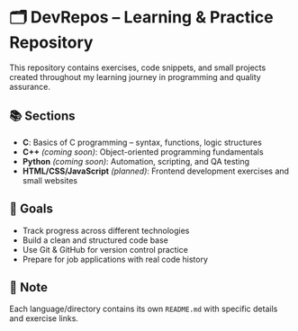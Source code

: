 # 🗂️ DevRepos – Learning & Practice Repository

This repository contains exercises, code snippets, and small projects created throughout my learning journey in programming and quality assurance.

## 📚 Sections

- **C**: Basics of C programming – syntax, functions, logic structures
- **C++** *(coming soon)*: Object-oriented programming fundamentals
- **Python** *(coming soon)*: Automation, scripting, and QA testing
- **HTML/CSS/JavaScript** *(planned)*: Frontend development exercises and small websites

## 🎯 Goals

- Track progress across different technologies
- Build a clean and structured code base
- Use Git & GitHub for version control practice
- Prepare for job applications with real code history

## 📌 Note

Each language/directory contains its own `README.md` with specific details and exercise links.
